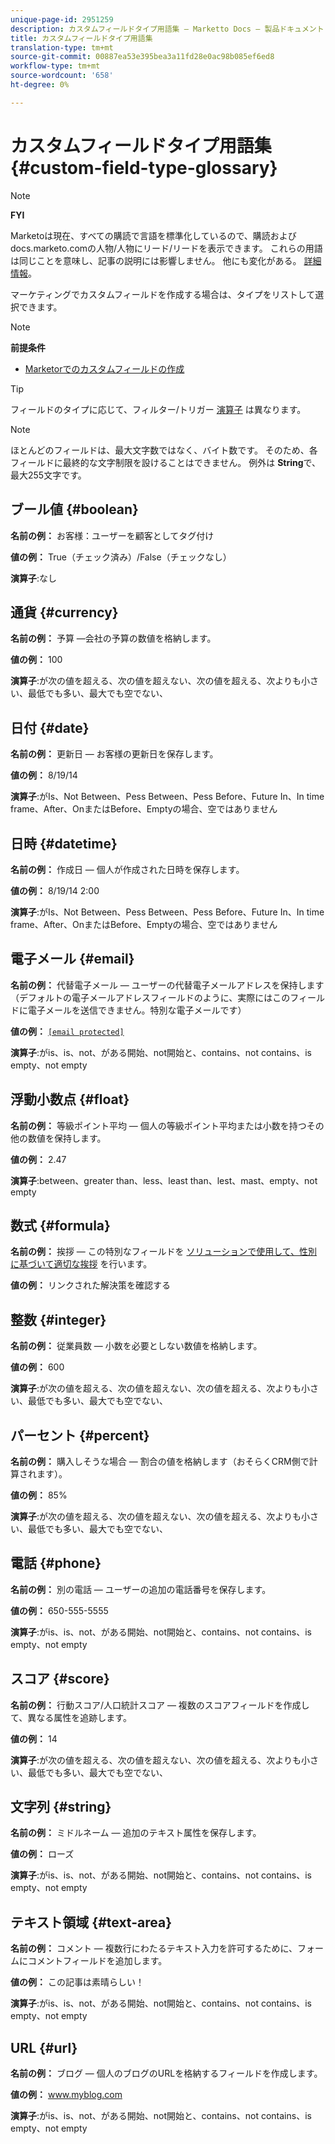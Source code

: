 ```yaml
---
unique-page-id: 2951259
description: カスタムフィールドタイプ用語集 — Marketto Docs — 製品ドキュメント
title: カスタムフィールドタイプ用語集
translation-type: tm+mt
source-git-commit: 00887ea53e395bea3a11fd28e0ac98b085ef6ed8
workflow-type: tm+mt
source-wordcount: '658'
ht-degree: 0%

---
```



# カスタムフィールドタイプ用語集 {#custom-field-type-glossary}

>[!NOTE]
>
>**FYI**
>
>Marketoは現在、すべての購読で言語を標準化しているので、購読およびdocs.marketo.comの人物/人物にリード/リードを表示できます。 これらの用語は同じことを意味し、記事の説明には影響しません。 他にも変化がある。 [詳細情報](http://docs.marketo.com/display/DOCS/Updates+to+Marketo+Terminology)。

マーケティングでカスタムフィールドを作成する場合は、タイプをリストして選択できます。

>[!NOTE]
>
>**前提条件**
>
>* [Marketorでのカスタムフィールドの作成](create-a-custom-field-in-marketo.md)

>



>[!TIP]
>
>フィールドのタイプに応じて、フィルター/トリガー [演算子](https://docs.marketo.com/display/public/DOCS/Smart+List+Filter+Operators+Glossary) は異なります。

>[!NOTE]
>
>ほとんどのフィールドは、最大文字数ではなく、バイト数です。 そのため、各フィールドに最終的な文字制限を設けることはできません。 例外は **String**&#x200B;で、最大255文字です。

## ブール値 {#boolean}

**名前の例：** お客様：ユーザーを顧客としてタグ付け

**値の例：** True（チェック済み）/False（チェックなし）

**演算子**:なし

## 通貨 {#currency}

**名前の例：** 予算 —会社の予算の数値を格納します。

**値の例：** 100

**演算子**:が次の値を超える、次の値を超えない、次の値を超える、次よりも小さい、最低でも多い、最大でも空でない、

## 日付 {#date}

**名前の例：** 更新日 — お客様の更新日を保存します。

**値の例：** 8/19/14

**演算子**:がIs、Not Between、Pess Between、Pess Before、Future In、In time frame、After、OnまたはBefore、Emptyの場合、空ではありません

## 日時 {#datetime}

**名前の例：** 作成日 — 個人が作成された日時を保存します。

**値の例：** 8/19/14 2:00

**演算子**:がIs、Not Between、Pess Between、Pess Before、Future In、In time frame、After、OnまたはBefore、Emptyの場合、空ではありません

## 電子メール {#email}

**名前の例：** 代替電子メール — ユーザーの代替電子メールアドレスを保持します（デフォルトの電子メールアドレスフィールドのように、実際にはこのフィールドに電子メールを送信できません。特別な電子メールです）

**値の例：** [`[email protected]`](http://docs.marketo.com/cdn-cgi/l/email-protection#335d525e5673505c5e43525d4a1d505c5e)

**演算子**:がis、is、not、がある開始、not開始と、contains、not contains、is empty、not empty

## 浮動小数点 {#float}

**名前の例：** 等級ポイント平均 — 個人の等級ポイント平均または小数を持つその他の数値を保持します。

**値の例：** 2.47

**演算子**:between、greater than、less、least than、lest、mast、empty、not empty

## 数式 {#formula}

**名前の例：** 挨拶 — この特別なフィールドを [ソリューションで使用して、性別に基づいて適切な挨拶](create-and-use-a-concatenated-string-formula-field.md) を行います。

**値の例：** リンクされた解決策を確認する

## 整数 {#integer}

**名前の例：** 従業員数 — 小数を必要としない数値を格納します。

**値の例：** 600

**演算子**:が次の値を超える、次の値を超えない、次の値を超える、次よりも小さい、最低でも多い、最大でも空でない、

## パーセント {#percent}

**名前の例：** 購入しそうな場合 — 割合の値を格納します（おそらくCRM側で計算されます）。

**値の例：** 85%

**演算子**:が次の値を超える、次の値を超えない、次の値を超える、次よりも小さい、最低でも多い、最大でも空でない、

## 電話 {#phone}

**名前の例：** 別の電話 — ユーザーの追加の電話番号を保存します。

**値の例：** 650-555-5555

**演算子**:がis、is、not、がある開始、not開始と、contains、not contains、is empty、not empty

## スコア {#score}

**名前の例：** 行動スコア/人口統計スコア — 複数のスコアフィールドを作成して、異なる属性を追跡します。

**値の例：** 14

**演算子**:が次の値を超える、次の値を超えない、次の値を超える、次よりも小さい、最低でも多い、最大でも空でない、

## 文字列 {#string}

**名前の例：** ミドルネーム — 追加のテキスト属性を保存します。

**値の例：** ローズ

**演算子**:がis、is、not、がある開始、not開始と、contains、not contains、is empty、not empty

## テキスト領域 {#text-area}

**名前の例：** コメント — 複数行にわたるテキスト入力を許可するために、フォームにコメントフィールドを追加します。

**値の例：** この記事は素晴らしい！

**演算子**:がis、is、not、がある開始、not開始と、contains、not contains、is empty、not empty

## URL {#url}

**名前の例：** ブログ — 個人のブログのURLを格納するフィールドを作成します。

**値の例：** www.myblog.com

**演算子**:がis、is、not、がある開始、not開始と、contains、not contains、is empty、not empty
